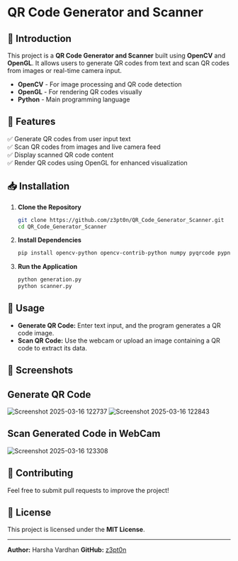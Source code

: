 # QR Code Generator and Scanner

## 📌 Introduction
This project is a **QR Code Generator and Scanner** built using **OpenCV** and **OpenGL**. It allows users to generate QR codes from text and scan QR codes from images or real-time camera input.


- **OpenCV** - For image processing and QR code detection
- **OpenGL** - For rendering QR codes visually
- **Python** - Main programming language

## 🚀 Features
✅ Generate QR codes from user input text  
✅ Scan QR codes from images and live camera feed  
✅ Display scanned QR code content  
✅ Render QR codes using OpenGL for enhanced visualization  

## 📥 Installation
1. **Clone the Repository**
   ```sh
   git clone https://github.com/z3pt0n/QR_Code_Generator_Scanner.git
   cd QR_Code_Generator_Scanner
   ```
2. **Install Dependencies**
   ```sh
   pip install opencv-python opencv-contrib-python numpy pyqrcode pypng PyOpenGL
   ```
3. **Run the Application**
   ```sh
   python generation.py
   python scanner.py
   ```

## 📸 Usage
- **Generate QR Code:** Enter text input, and the program generates a QR code image.
- **Scan QR Code:** Use the webcam or upload an image containing a QR code to extract its data.

## 📌 Screenshots
## Generate QR Code
![Screenshot 2025-03-16 122737](https://github.com/user-attachments/assets/c40aaf6d-b279-4121-b00d-9449d7cd8083)
![Screenshot 2025-03-16 122843](https://github.com/user-attachments/assets/75d6b868-5e71-4acf-8047-63df7cebd5f7)


## Scan Generated Code in WebCam
![Screenshot 2025-03-16 123308](https://github.com/user-attachments/assets/b3481693-f33c-42a6-b4ea-d84bbce25381)





## 🤝 Contributing
Feel free to submit pull requests to improve the project!

## 📜 License
This project is licensed under the **MIT License**.

---
**Author:** Harsha Vardhan
**GitHub:** [z3pt0n](https://github.com/z3pt0n)


